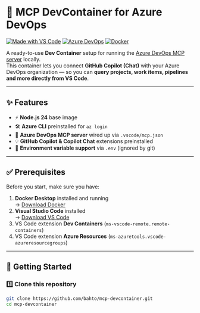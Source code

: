 # 🚀 MCP DevContainer for Azure DevOps

[![Made with VS Code](https://img.shields.io/badge/Made%20with-VS%20Code-1f425f.svg)](https://code.visualstudio.com/)
[![Azure DevOps](https://img.shields.io/badge/Azure-DevOps-0078D7?logo=azure-devops)](https://azure.microsoft.com/en-us/services/devops/)
[![Docker](https://img.shields.io/badge/Powered%20by-Docker-2496ED?logo=docker&logoColor=white)](https://www.docker.com/)

A ready-to-use **Dev Container** setup for running the [Azure DevOps MCP server](https://github.com/microsoft/azure-devops-mcp) locally.  
This container lets you connect **GitHub Copilot (Chat)** with your Azure DevOps organization — so you can **query projects, work items, pipelines and more directly from VS Code**.

---

## ✨ Features

- ⚡ **Node.js 24** base image  
- 🛠️ **Azure CLI** preinstalled for `az login`  
- 🤖 **Azure DevOps MCP server** wired up via `.vscode/mcp.json`  
- 💡 **GitHub Copilot & Copilot Chat** extensions preinstalled  
- 🔑 **Environment variable support** via `.env` (ignored by git)

---

## ✅ Prerequisites

Before you start, make sure you have:

1. **Docker Desktop** installed and running  
   → [Download Docker](https://www.docker.com/products/docker-desktop)  
2. **Visual Studio Code** installed  
   → [Download VS Code](https://code.visualstudio.com/)  
3. VS Code extension **Dev Containers** (`ms-vscode-remote.remote-containers`)  
4. VS Code extension **Azure Resources** (`ms-azuretools.vscode-azureresourcegroups`)  

---

## 🚀 Getting Started

### 1️⃣ Clone this repository
```bash
git clone https://github.com/bahto/mcp-devcontainer.git
cd mcp-devcontainer
